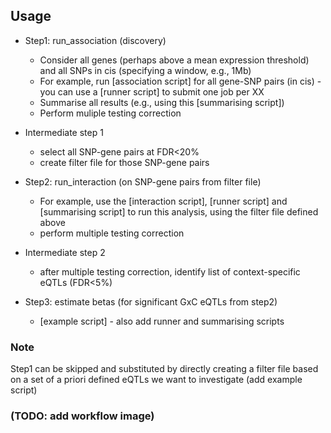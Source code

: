 ## Usage 

* Step1: run_association (discovery)
  *   Consider all genes (perhaps above a mean expression threshold) and all SNPs in cis (specifying a window, e.g., 1Mb)
  *   For example, run [association script] for all gene-SNP pairs (in cis) - you can use a [runner script] to submit one job per XX
  *   Summarise all results (e.g., using this [summarising script])
  *   Perform muliple testing correction

* Intermediate step 1
  * select all SNP-gene pairs at FDR<20%
  * create filter file for those SNP-gene pairs

* Step2: run_interaction (on SNP-gene pairs from filter file)
  * For example, use the [interaction script], [runner script] and [summarising script] to run this analysis, using the filter file defined above
  * perform multiple testing correction

* Intermediate step 2
  * after multiple testing correction, identify list of context-specific eQTLs (FDR<5%)

* Step3: estimate betas (for significant GxC eQTLs from step2)
  * [example script] - also add runner and summarising scripts


### Note

Step1 can be skipped and substituted by directly creating a filter file based on a set of a priori defined eQTLs we want to investigate (add example script)

### (TODO: add workflow image)
